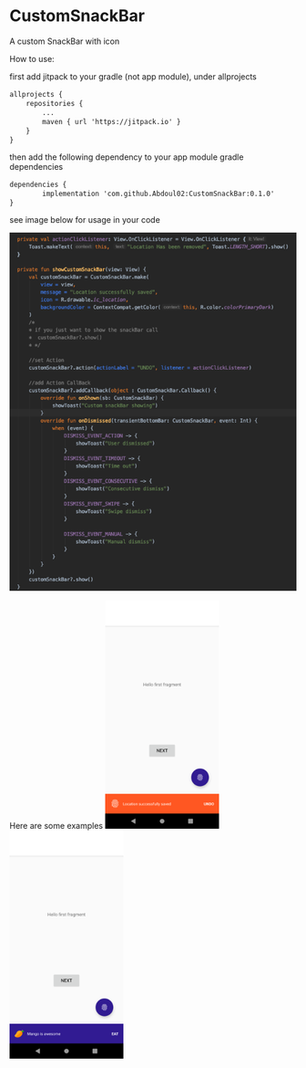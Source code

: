 # CustomSnackBar
A custom SnackBar with icon

How to use:

first add jitpack to your gradle (not app module), under allprojects

	allprojects {
		repositories {
			...
			maven { url 'https://jitpack.io' }
		}
	}

then add the following dependency to your app module gradle dependencies

	dependencies {
	        implementation 'com.github.Abdoul02:CustomSnackBar:0.1.0'
	}

see image below for usage in your code

![](images/how_to.png)

Here are some examples
<img src ="images/fingerprint.png" height= "400"/>
<img src ="images/mango.png" height= "400"/>

